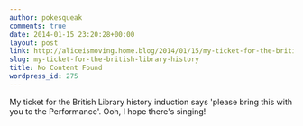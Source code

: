 ```yaml
---
author: pokesqueak
comments: true
date: 2014-01-15 23:20:28+00:00
layout: post
link: http://aliceismoving.home.blog/2014/01/15/my-ticket-for-the-british-library-history/
slug: my-ticket-for-the-british-library-history
title: No Content Found
wordpress_id: 275
---
```


My ticket for the British Library history induction says 'please bring this with you to the Performance'. Ooh, I hope there's singing!
